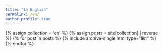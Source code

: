 ```yaml
---
title: "In English"
permalink: /en/
author_profile: true
---
```



<div class="grid__wrapper">
  {% assign collection = 'en' %}
  {% assign posts = site[collection] | reverse %}
  {% for post in posts %}
    {% include archive-single.html type="list" %}
  {% endfor %}
</div>